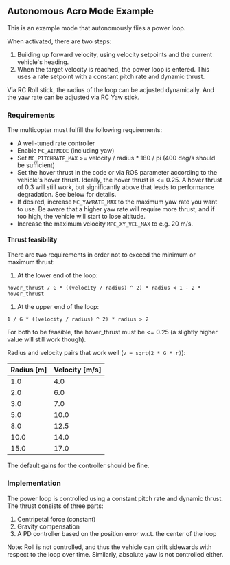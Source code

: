 ## Autonomous Acro Mode Example

This is an example mode that autonomously flies a power loop.

When activated, there are two steps:
1. Building up forward velocity, using velocity setpoints and the current vehicle's heading.
1. When the target velocity is reached, the power loop is entered.
  This uses a rate setpoint with a constant pitch rate and dynamic thrust.

Via RC Roll stick, the radius of the loop can be adjusted dynamically.
And the yaw rate can be adjusted via RC Yaw stick.

### Requirements

The multicopter must fulfill the following requirements:
- A well-tuned rate controller
- Enable `MC_AIRMODE` (including yaw)
- Set `MC_PITCHRATE_MAX` >= velocity / radius * 180 / pi (400 deg/s should be sufficient)
- Set the hover thrust in the code or via ROS parameter according to the vehicle's hover thrust.
  Ideally, the hover thrust is <= 0.25. A hover thrust of 0.3 will still work, but significantly above that leads to performance degradation.
  See below for details.
- If desired, increase `MC_YAWRATE_MAX` to the maximum yaw rate you want to use.
  Be aware that a higher yaw rate will require more thrust, and if too high, the vehicle will start to lose altitude.
- Increase the maximum velocity `MPC_XY_VEL_MAX` to e.g. 20 m/s.

#### Thrust feasibility
There are two requirements in order not to exceed the minimum or maximum thrust:
1. At the lower end of the loop:
  ```
  hover_thrust / G * ((velocity / radius) ^ 2) * radius < 1 - 2 * hover_thrust
  ```
1. At the upper end of the loop:
  ```
  1 / G * ((velocity / radius) ^ 2) * radius > 2
  ```
  For both to be feasible, the hover_thrust must be <= 0.25 (a slightly higher value will still work though).

Radius and velocity pairs that work well (`v = sqrt(2 * G * r)`):

| Radius [m] | Velocity [m/s] |
|------------|----------------|
| 1.0        | 4.0            |
| 2.0        | 6.0            |
| 3.0        | 7.0            |
| 5.0        | 10.0           |
| 8.0        | 12.5           |
| 10.0       | 14.0           |
| 15.0       | 17.0           |


The default gains for the controller should be fine.

### Implementation
The power loop is controlled using a constant pitch rate and dynamic thrust.
The thrust consists of three parts:
1. Centripetal force (constant)
2. Gravity compensation
3. A PD controller based on the position error w.r.t. the center of the loop

Note: Roll is not controlled, and thus the vehicle can drift sidewards with respect to the loop over time.
Similarly, absolute yaw is not controlled either.
